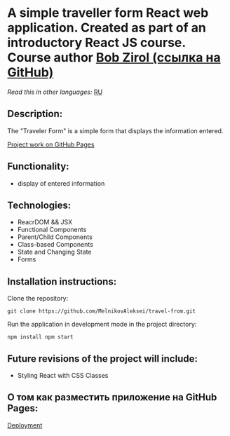 # A simple traveller form React web application. Created as part of an introductory React JS course. Course author [Bob Zirol (ссылка на GitHub)](https://github.com/bobziroll) 

*Read this in other languages:* [RU](https://github.com/MelnikovAleksei/travel-form/blob/main/README.md) 

## Description: 

The "Traveler Form" is a simple form that displays the information entered. 

[Project work on GitHub Pages](https://melnikovaleksei.github.io/travel-form/) 

## Functionality: 

* display of entered information 

## Technologies: 

* ReacrDOM && JSX 
* Functional Components 
* Parent/Child Components 
* Class-based Components 
* State and Changing State 
* Forms 

## Installation instructions:  

Clone the repository:

`
git clone https://github.com/MelnikovAleksei/travel-from.git
`

Run the application in development mode in the project directory: 

`
npm install
npm start
`

## Future revisions of the project will include: 

* Styling React with CSS Classes 

## О том как разместить приложение на GitHub Pages: 

[Deployment](https://facebook.github.io/create-react-app/docs/deployment)